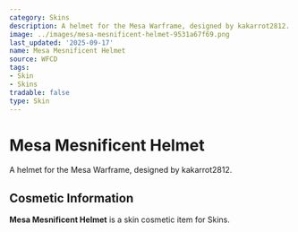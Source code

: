 ```yaml
---
category: Skins
description: A helmet for the Mesa Warframe, designed by kakarrot2812.
image: ../images/mesa-mesnificent-helmet-9531a67f69.png
last_updated: '2025-09-17'
name: Mesa Mesnificent Helmet
source: WFCD
tags:
- Skin
- Skins
tradable: false
type: Skin
---
```


# Mesa Mesnificent Helmet

A helmet for the Mesa Warframe, designed by kakarrot2812.

## Cosmetic Information

**Mesa Mesnificent Helmet** is a skin cosmetic item for Skins.

